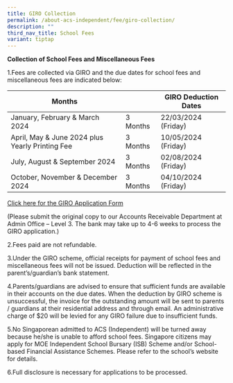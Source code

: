 ```yaml
---
title: GIRO Collection
permalink: /about-acs-independent/fee/giro-collection/
description: ""
third_nav_title: School Fees
variant: tiptap
---
```

**Collection of School Fees and Miscellaneous Fees**

1.Fees are collected via GIRO and the due dates for school fees and miscellaneous fees are indicated below:

| Months                                          |          |    GIRO Deduction Dates |
|-------------------------------------------------|----------|-------------------------|
| January, February &amp; March 2024                  | 3 Months | 22/03/2024 (Friday)     |
| April, May &amp; June 2024 plus Yearly Printing Fee | 3 Months | 10/05/2024 (Friday)     |
| July, August &amp; September 2024                   | 3 Months | 02/08/2024 (Friday)     |
| October, November &amp; December 2024               | 3 Months | 04/10/2024 (Friday)     |

<a href="/files/About%20ACS(I)/2024_giro_application_form_all_level.pdf">Click here for the GIRO Application Form</a>

(Please submit the original copy to our Accounts Receivable Department at Admin Office – Level 3. The bank may take up to 4-6 weeks to process the GIRO application.)

2.Fees paid are not refundable.

3.Under the GIRO scheme, official receipts for payment of school fees and miscellaneous
fees will not be issued. Deduction will be reflected in the parent’s/guardian’s bank
statement.

4.Parents/guardians are advised to ensure that sufficient funds are available in their
accounts on the due dates. When the deduction by GIRO scheme is unsuccessful, the
invoice for the outstanding amount will be sent to parents / guardians at their residential
address and through email. An administrative charge of $20 will be levied for any GIRO
failure due to insufficient funds.

5.No Singaporean admitted to ACS (Independent) will be turned away because he/she is
unable to afford school fees. Singapore citizens may apply for MOE Independent School
Bursary (ISB) Scheme and/or School-based Financial Assistance Schemes. Please
refer to the school’s website for details.

6.Full disclosure is necessary for applications to be processed.
